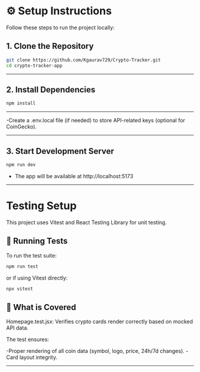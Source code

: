 # ⚙️ Setup Instructions

Follow these steps to run the project locally:

## 1. Clone the Repository

```bash
git clone https://github.com/Kgaurav729/Crypto-Tracker.git
cd crypto-tracker-app
```
---

## 2. Install Dependencies

```bash
npm install
```
---

-Create a .env.local file (if needed) to store API-related keys (optional for CoinGecko).

---

## 3. Start Development Server

```bash
npm run dev
```
- The app will be available at http://localhost:5173

---

# Testing Setup

This project uses Vitest and React Testing Library for unit testing.

## 🔹 Running Tests
To run the test suite:

```bash
npm run test
```
or if using Vitest directly:

```bash
npx vitest
```


## 🔹 What is Covered

Homepage.test.jsx: Verifies crypto cards render correctly based on mocked API data.

The test ensures:

-Proper rendering of all coin data (symbol, logo, price, 24h/7d changes).
-Card layout integrity.


---

